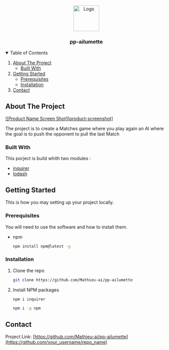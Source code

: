 <!-- PROJECT LOGO -->
<br />
<p align="center">
  <a href="https://efrei365net-my.sharepoint.com/:i:/g/personal/mathieu_lievre_efrei_net/Eb4cTLlyF_tDgEeLv8Y3nucBOBPundfzd-8bCIyNBD72dg?e=Cghuf2">
    <img src="images/logo.png" alt="Logo" width="80" height="80">
  </a>

  <h3 align="center">pp-ailumette</h3>

  <p align="center">

<!-- TABLE OF CONTENTS -->
<details open="open">
  <summary>Table of Contents</summary>
  <ol>
    <li>
      <a href="#about-the-project">About The Project</a>
      <ul>
        <li><a href="#built-with">Built With</a></li>
      </ul>
    </li>
    <li>
      <a href="#getting-started">Getting Started</a>
      <ul>
        <li><a href="#prerequisites">Prerequisites</a></li>
        <li><a href="#installation">Installation</a></li>
      </ul>
    </li>
    <li><a href="#contact">Contact</a></li>
  </ol>
</details>

<!-- ABOUT THE PROJECT -->

## About The Project

[![Product Name Screen Shot][product-screenshot]](https://example.com)

The project is to create a Matches game where you play again an AI where the goal is to push the opponent to pull the last Match

### Built With

This porject is build whith two modules :

- [inquirer](https://www.npmjs.com/package/inquirer)
- [lodash](https://lodash.com)

<!-- GETTING STARTED -->

## Getting Started

This is how you may setting up your project locally.

### Prerequisites

You will need to use the software and how to install them.

- npm
  ```sh
  npm install npm@latest -g
  ```

### Installation

1. Clone the repo
   ```sh
   git clone https://github.com/Mathieu-ai/pp-ailumette
   ```
2. Install NPM packages
   ```sh
   npm i inquirer
   ```
   ```sh
   npm i -g npm
   ```

## Contact

Project Link: [https://github.com/Mathieu-ai/pp-ailumette](https://github.com/your_username/repo_name)
